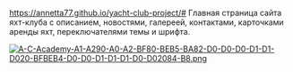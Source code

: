 https://annetta77.github.io/yacht-club-project/# 
Главная страница сайта яхт-клуба с описанием, новостями, галереей, контактами, карточками аренды яхт, переключателями темы и шрифта.  

[![A-C-Academy-A1-A290-A0-A2-BF80-BEB5-BA82-D0-D0-D0-D1-D1-D020-BFBEB4-D0-D0-D1-D1-D1-D0-D02084-B8.png](https://i.postimg.cc/CKK7jK4v/A-C-Academy-A1-A290-A0-A2-BF80-BEB5-BA82-D0-D0-D0-D1-D1-D020-BFBEB4-D0-D0-D1-D1-D1-D0-D02084-B8.png)](https://postimg.cc/gxf3pmQR)
